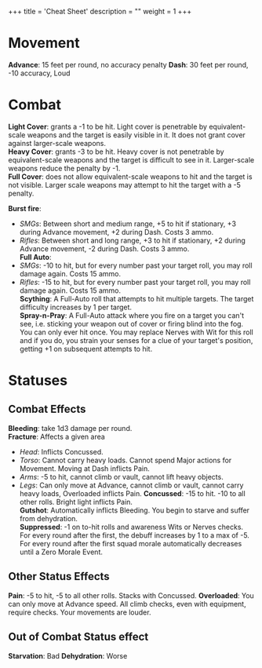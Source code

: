 +++
title = 'Cheat Sheet'
description = ""
weight = 1
+++

# Movement

**Advance**: 15 feet per round, no accuracy penalty
**Dash**: 30 feet per round, -10 accuracy, Loud

# Combat
**Light Cover**: grants a -1 to be hit. Light cover is penetrable by equivalent-scale weapons and the target is easily visible in it. It does not grant cover against larger-scale weapons.      
**Heavy Cover**: grants -3 to be hit. Heavy cover is not penetrable by equivalent-scale weapons and the target is difficult to see in it. Larger-scale weapons reduce the penalty by -1.    
**Full Cover**: does not allow equivalent-scale weapons to hit and the target is not visible. Larger scale weapons may attempt to hit the target with a -5 penalty.     

**Burst fire**:         
  - *SMGs*: Between short and medium range, +5 to hit if stationary, +3 during Advance movement, +2 during Dash. Costs 3 ammo.     
  - *Rifles*: Between short and long range, +3 to hit if stationary, +2 during Advance movement, -2 during Dash. Costs 3 ammo.    
**Full Auto**:       
  - *SMGs*: -10 to hit, but for every number past your target roll, you may roll damage again. Costs 15 ammo.      
  - *Rifles*: -15 to hit, but for every number past your target roll, you may roll damage again. Costs 15 ammo.      
**Scything**: A Full-Auto roll that attempts to hit multiple targets. The target difficulty increases by 1 per target.       
**Spray-n-Pray**: A Full-Auto attack where you fire on a target you can't see, i.e. sticking your weapon out of cover or firing blind into the fog. You can only ever hit once. You may replace Nerves with Wit for this roll and if you do, you strain your senses for a clue of your target's position, getting +1 on subsequent attempts to hit.      

# Statuses
## Combat Effects
**Bleeding**: take 1d3 damage per round.  
**Fracture**: Affects a given area  
  - *Head*: Inflicts Concussed. 
  - *Torso*: Cannot carry heavy loads. Cannot spend Major actions for Movement. Moving at Dash inflicts Pain.
  - *Arms*: -5 to hit, cannot climb or vault, cannot lift heavy objects.
  - *Legs*: Can only move at Advance, cannot climb or vault, cannot carry heavy loads, Overloaded inflicts Pain.
**Concussed**: -15 to hit. -10 to all other rolls. Bright light inflicts Pain.  
**Gutshot**: Automatically inflicts Bleeding. You begin to starve and suffer from dehydration.  
**Suppressed**: -1 on to-hit rolls and awareness Wits or Nerves checks. For every round after the first, the debuff increases by 1 to a max of -5. For every round after the first squad morale automatically decreases until a Zero Morale Event.

## Other Status Effects  
**Pain**: -5 to hit, -5 to all other rolls. Stacks with Concussed. 
**Overloaded**: You can only move at Advance speed. All climb checks, even with equipment, require checks. Your movements are louder.

## Out of Combat Status effect
**Starvation**: Bad
**Dehydration**: Worse

